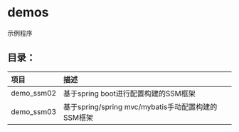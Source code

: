 # demos
示例程序
## 目录：

 |项目|描述|
 |:--|:--|
 |demo_ssm02|基于spring boot进行配置构建的SSM框架|
 |demo_ssm03|基于spring/spring mvc/mybatis手动配置构建的SSM框架|
